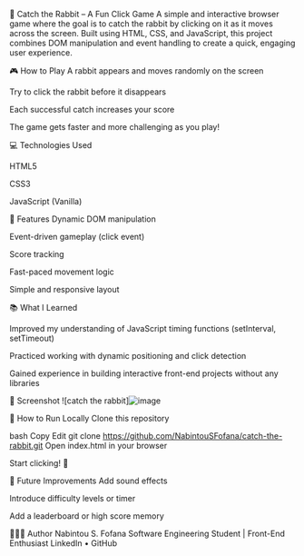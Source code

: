 🐇 Catch the Rabbit – A Fun Click Game
A simple and interactive browser game where the goal is to catch the rabbit by clicking on it as it moves across the screen. Built using HTML, CSS, and JavaScript, this project combines DOM manipulation and event handling to create a quick, engaging user experience.

🎮 How to Play
A rabbit appears and moves randomly on the screen

Try to click the rabbit before it disappears

Each successful catch increases your score

The game gets faster and more challenging as you play!

💻 Technologies Used

HTML5

CSS3

JavaScript (Vanilla)

🚀 Features
Dynamic DOM manipulation

Event-driven gameplay (click event)

Score tracking

Fast-paced movement logic

Simple and responsive layout

📚 What I Learned

Improved my understanding of JavaScript timing functions (setInterval, setTimeout)

Practiced working with dynamic positioning and click detection

Gained experience in building interactive front-end projects without any libraries

📸 Screenshot
![catch the rabbit]![image](https://github.com/user-attachments/assets/2f0fffd4-65d8-46c0-b0d7-c099c9a4936a)


📂 How to Run Locally
Clone this repository

bash
Copy
Edit
git clone https://github.com/NabintouSFofana/catch-the-rabbit.git
Open index.html in your browser

Start clicking! 🐰

📌 Future Improvements
Add sound effects

Introduce difficulty levels or timer

Add a leaderboard or high score memory

👩🏽‍💻 Author
Nabintou S. Fofana
Software Engineering Student | Front-End Enthusiast
LinkedIn • GitHub
